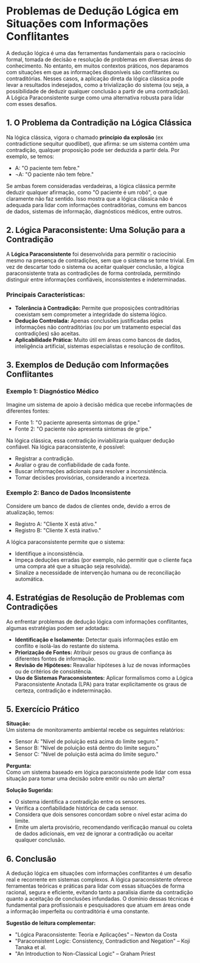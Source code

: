 # Problemas de Dedução Lógica em Situações com Informações Conflitantes

A dedução lógica é uma das ferramentas fundamentais para o raciocínio formal, tomada de decisão e resolução de problemas em diversas áreas do conhecimento. No entanto, em muitos contextos práticos, nos deparamos com situações em que as informações disponíveis são conflitantes ou contraditórias. Nesses casos, a aplicação direta da lógica clássica pode levar a resultados indesejados, como a trivialização do sistema (ou seja, a possibilidade de deduzir qualquer conclusão a partir de uma contradição). A Lógica Paraconsistente surge como uma alternativa robusta para lidar com esses desafios.

## 1. O Problema da Contradição na Lógica Clássica

Na lógica clássica, vigora o chamado **princípio da explosão** (ex contradictione sequitur quodlibet), que afirma: se um sistema contém uma contradição, qualquer proposição pode ser deduzida a partir dela. Por exemplo, se temos:

- A: "O paciente tem febre."
- ¬A: "O paciente não tem febre."

Se ambas forem consideradas verdadeiras, a lógica clássica permite deduzir qualquer afirmação, como "O paciente é um robô", o que claramente não faz sentido. Isso mostra que a lógica clássica não é adequada para lidar com informações contraditórias, comuns em bancos de dados, sistemas de informação, diagnósticos médicos, entre outros.

## 2. Lógica Paraconsistente: Uma Solução para a Contradição

A **Lógica Paraconsistente** foi desenvolvida para permitir o raciocínio mesmo na presença de contradições, sem que o sistema se torne trivial. Em vez de descartar todo o sistema ou aceitar qualquer conclusão, a lógica paraconsistente trata as contradições de forma controlada, permitindo distinguir entre informações confiáveis, inconsistentes e indeterminadas.

### Principais Características:

- **Tolerância à Contradição:** Permite que proposições contraditórias coexistam sem comprometer a integridade do sistema lógico.
- **Dedução Controlada:** Apenas conclusões justificadas pelas informações não contraditórias (ou por um tratamento especial das contradições) são aceitas.
- **Aplicabilidade Prática:** Muito útil em áreas como bancos de dados, inteligência artificial, sistemas especialistas e resolução de conflitos.

## 3. Exemplos de Dedução com Informações Conflitantes

### Exemplo 1: Diagnóstico Médico

Imagine um sistema de apoio à decisão médica que recebe informações de diferentes fontes:

- Fonte 1: "O paciente apresenta sintomas de gripe."
- Fonte 2: "O paciente não apresenta sintomas de gripe."

Na lógica clássica, essa contradição inviabilizaria qualquer dedução confiável. Na lógica paraconsistente, é possível:

- Registrar a contradição.
- Avaliar o grau de confiabilidade de cada fonte.
- Buscar informações adicionais para resolver a inconsistência.
- Tomar decisões provisórias, considerando a incerteza.

### Exemplo 2: Banco de Dados Inconsistente

Considere um banco de dados de clientes onde, devido a erros de atualização, temos:

- Registro A: "Cliente X está ativo."
- Registro B: "Cliente X está inativo."

A lógica paraconsistente permite que o sistema:

- Identifique a inconsistência.
- Impeça deduções erradas (por exemplo, não permitir que o cliente faça uma compra até que a situação seja resolvida).
- Sinalize a necessidade de intervenção humana ou de reconciliação automática.

## 4. Estratégias de Resolução de Problemas com Contradições

Ao enfrentar problemas de dedução lógica com informações conflitantes, algumas estratégias podem ser adotadas:

- **Identificação e Isolamento:** Detectar quais informações estão em conflito e isolá-las do restante do sistema.
- **Priorização de Fontes:** Atribuir pesos ou graus de confiança às diferentes fontes de informação.
- **Revisão de Hipóteses:** Reavaliar hipóteses à luz de novas informações ou de critérios de consistência.
- **Uso de Sistemas Paraconsistentes:** Aplicar formalismos como a Lógica Paraconsistente Anotada (LPA) para tratar explicitamente os graus de certeza, contradição e indeterminação.

## 5. Exercício Prático

**Situação:**  
Um sistema de monitoramento ambiental recebe os seguintes relatórios:

- Sensor A: "Nível de poluição está acima do limite seguro."
- Sensor B: "Nível de poluição está dentro do limite seguro."
- Sensor C: "Nível de poluição está acima do limite seguro."

**Pergunta:**  
Como um sistema baseado em lógica paraconsistente pode lidar com essa situação para tomar uma decisão sobre emitir ou não um alerta?

**Solução Sugerida:**  
- O sistema identifica a contradição entre os sensores.
- Verifica a confiabilidade histórica de cada sensor.
- Considera que dois sensores concordam sobre o nível estar acima do limite.
- Emite um alerta provisório, recomendando verificação manual ou coleta de dados adicionais, em vez de ignorar a contradição ou aceitar qualquer conclusão.

## 6. Conclusão

A dedução lógica em situações com informações conflitantes é um desafio real e recorrente em sistemas complexos. A lógica paraconsistente oferece ferramentas teóricas e práticas para lidar com essas situações de forma racional, segura e eficiente, evitando tanto a paralisia diante da contradição quanto a aceitação de conclusões infundadas. O domínio dessas técnicas é fundamental para profissionais e pesquisadores que atuam em áreas onde a informação imperfeita ou contraditória é uma constante.



**Sugestão de leitura complementar:**  
- "Lógica Paraconsistente: Teoria e Aplicações" – Newton da Costa  
- "Paraconsistent Logic: Consistency, Contradiction and Negation" – Koji Tanaka et al.  
- "An Introduction to Non-Classical Logic" – Graham Priest